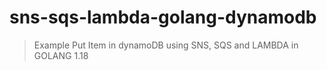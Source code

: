 # sns-sqs-lambda-golang-dynamodb
> Example Put Item in dynamoDB using SNS, SQS and LAMBDA in GOLANG 1.18